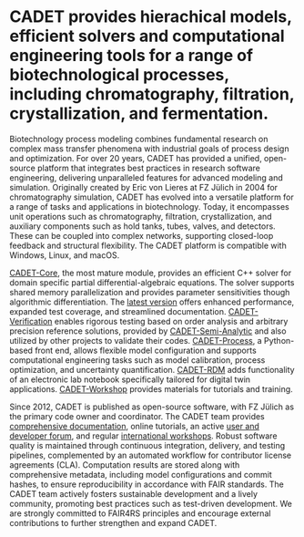 # CADET provides hierachical models, efficient solvers and computational engineering tools for a range of biotechnological processes, including chromatography, filtration, crystallization, and fermentation.

Biotechnology process modeling combines fundamental research on complex mass transfer phenomena with industrial goals of process design and optimization. For over 20 years, CADET has provided a unified, open-source platform that integrates best practices in research software engineering, delivering unparalleled features for advanced modeling and simulation. Originally created by Eric von Lieres at FZ Jülich in 2004 for chromatography simulation, CADET has evolved into a versatile platform for a range of tasks and applications in biotechnology. Today, it encompasses unit operations such as chromatography, filtration, crystallization, and auxiliary components such as hold tanks, tubes, valves, and detectors. These can be coupled into complex networks, supporting closed-loop feedback and structural flexibility. The CADET platform is compatible with Windows, Linux, and macOS.

[CADET-Core](https://github.com/cadet/CADET-Core), the most mature module, provides an efficient C++ solver for domain specific partial differential-algebraic equations. The solver supports shared memory parallelization and provides parameter sensitivities though algorithmic differentiation. The [latest version](https://github.com/cadet/CADET-Core/releases/tag/v5.0.0) offers enhanced performance, expanded test coverage, and streamlined documentation. [CADET-Verification](https://github.com/cadet/CADET-Verification) enables rigorous testing based on order analysis and arbitrary precision reference solutions, provided by [CADET-Semi-Analytic](https://github.com/cadet/CADET-Semi-Analytic) and also utilized by other projects to validate their codes. [CADET-Process](https://cadet-process.readthedocs.io/), a Python-based front end, allows flexible model configuration and supports computational engineering tasks such as model calibration, process optimization, and uncertainty quantification. [CADET-RDM](https://github.com/cadet/CADET-RDM) adds functionality of an electronic lab notebook specifically tailored for digital twin applications. [CADET-Workshop](https://github.com/cadet/CADET-Workshop) provides materials for tutorials and training.

Since 2012, CADET is published as open-source software, with FZ Jülich as the primary code owner and coordinator. The CADET team provides [comprehensive documentation](https://cadet.github.io), online tutorials, an active [user and developer forum](https://forum.cadet-web.de), and regular [international workshops](https://forum.cadet-web.de/t/cadet-workshop-2024-announcement). Robust software quality is maintained through continuous integration, delivery, and testing pipelines, complemented by an automated workflow for contributor license agreements (CLA). Computation results are stored along with comprehensive metadata, including model configurations and commit hashes, to ensure reproducibility in accordance with FAIR standards. The CADET team actively fosters sustainable development and a lively community, promoting best practices such as test-driven development. We are strongly committed to FAIR4RS principles and encourage external contributions to further strengthen and expand CADET.
